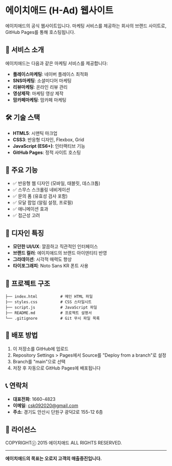 # 에이치애드 (H-Ad) 웹사이트

에이치애드의 공식 웹사이트입니다. 마케팅 서비스를 제공하는 회사의 브랜드 사이트로, GitHub Pages를 통해 호스팅됩니다.

## 🚀 서비스 소개

에이치애드는 다음과 같은 마케팅 서비스를 제공합니다:

- **플레이스마케팅**: 네이버 플레이스 최적화
- **SNS마케팅**: 소셜미디어 마케팅
- **리뷰마케팅**: 온라인 리뷰 관리
- **영상제작**: 마케팅 영상 제작
- **맘카페마케팅**: 맘카페 마케팅

## 🛠️ 기술 스택

- **HTML5**: 시맨틱 마크업
- **CSS3**: 반응형 디자인, Flexbox, Grid
- **JavaScript (ES6+)**: 인터랙티브 기능
- **GitHub Pages**: 정적 사이트 호스팅

## 📱 주요 기능

- ✅ 반응형 웹 디자인 (모바일, 태블릿, 데스크톱)
- ✅ 스무스 스크롤링 네비게이션
- ✅ 문의 폼 (유효성 검사 포함)
- ✅ 모달 팝업 (알림 설정, 프로필)
- ✅ 애니메이션 효과
- ✅ 접근성 고려

## 🎨 디자인 특징

- **모던한 UI/UX**: 깔끔하고 직관적인 인터페이스
- **브랜드 컬러**: 에이치애드의 브랜드 아이덴티티 반영
- **그라데이션**: 시각적 매력도 향상
- **타이포그래피**: Noto Sans KR 폰트 사용

## 📁 프로젝트 구조

```
├── index.html          # 메인 HTML 파일
├── styles.css          # CSS 스타일시트
├── script.js           # JavaScript 파일
├── README.md           # 프로젝트 설명서
└── .gitignore          # Git 무시 파일 목록
```

## 🚀 배포 방법

1. 이 저장소를 GitHub에 업로드
2. Repository Settings > Pages에서 Source를 "Deploy from a branch"로 설정
3. Branch를 "main"으로 선택
4. 저장 후 자동으로 GitHub Pages에 배포됩니다

## 📞 연락처

- **대표전화**: 1660-4823
- **이메일**: csk092020@gmail.com
- **주소**: 경기도 안산시 단원구 광덕2로 155-12 6층

## 📄 라이선스

COPYRIGHTⓒ 2015 에이치애드 ALL RIGHTS RESERVED.

---

**에이치애드의 목표는 오로지 고객의 매출증진입니다.**

